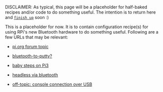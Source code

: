 DISCLAIMER: As typical, this page will be a placeholder for half-baked recipes and/or code to do something useful. The intention is to return here and [`finish up`](https://www.fastcompany.com/3025757/why-you-can-never-finish-anything-and-how-to-finally-change-it) soon :) 

This is a placeholder for now. It is to contain configuration recipe(s) for using RPi's new Bluetooth hardware to do something useful. Following are a few URLs that may be relevant: 

* [pi.org forum topic](https://www.raspberrypi.org/forums/viewtopic.php?t=148862) 

* [bluetooth-to-putty?](http://www.instructables.com/id/Raspberry-Pi-Bluetooth-to-PuTTY-on-Windows-10/)

* [baby steps on Pi3](https://www.sigmdel.ca/michel/ha/rpi/bluetooth_01_en.html)

* [headless via bluetooth](https://hacks.mozilla.org/2017/02/headless-raspberry-pi-configuration-over-bluetooth/)

* [off-topic: console connection over USB](https://www.thepolyglotdeveloper.com/2016/06/connect-raspberry-pi-zero-usb-cable-ssh/)
